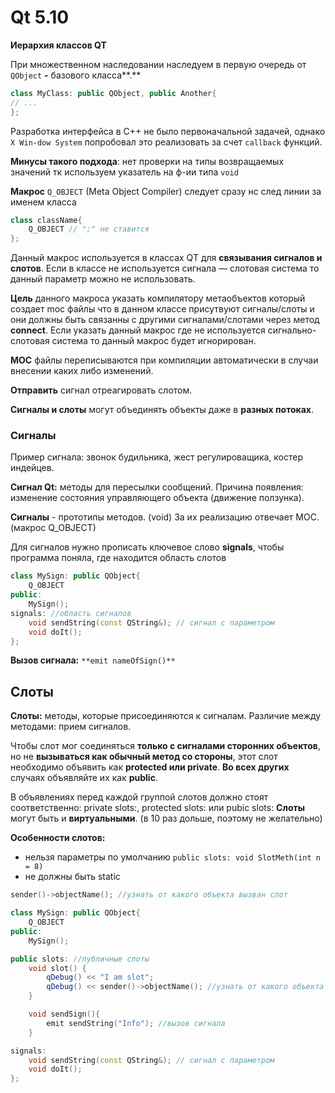 # Qt 5.10

**Иерархия классов QT**

При множественном наследовании наследуем в первую очередь от `QObject` **-** базового класса**.**

```cpp
class MyClass: public QObject, public Another{
// ...
};
```

Разработка интерфейса в C++ не было первоначальной задачей, однако `Х Win-dow System` попробовал это реализовать за счет `callback` функций.

**Минусы такого подхода**: нет проверки на типы возвращаемых значений тк используем указатель на ф-ии типа `void`

**Макрос** `Q_OBJECT` (Meta Object Compiler) следует сразу нс след линии за именем класса

```cpp
class className{
	Q_OBJECT // ";" не ставится
};
```

Данный макрос используется в классах QT для **связывания сигналов и
слотов**. Если в классе не используется сигнала — слотовая система то
данный параметр можно не использовать.

**Цель** данного макроса указать компилятору метаобъектов
который создает moc файлы что в данном классе присутвуют сигналы/слоты и они
должны быть связанны с другими сигналами/слотами через метод **connect**. Если указать данный макрос где не используется сигнально-слотовая система то данный макрос будет игнорирован.

**MOC** файлы переписываются при компиляции автоматически в случаи внесении каких либо изменений.

**Отправить** сигнал отреагировать слотом.

**Сигналы и слоты** могут объединять объекты даже в **разных потоках**.

### Сигналы

Пример сигнала: звонок будильника, жест регулироващика, костер индейцев.

**Сигнал Qt:** методы для пересылки сообщений. Причина появления: изменение состояния управляющего объекта (движение ползунка).

**Сигналы** - прототипы методов. (void) За их реализацию отвечает MOC. (макрос Q_OBJECT)

Для сигналов нужно прописать ключевое слово **signals**, чтобы программа поняла, где находится область слотов

```cpp
class MySign: public QObject{
    Q_OBJECT
public:
    MySign();
signals: //область сигналов
    void sendString(const QString&); // сигнал с параметром
    void doIt();
};
```

**Вызов сигнала:** `**emit nameOfSign()**`

## Слоты

**Слоты:** методы, которые присоединяются к сигналам. Различие между методами: прием сигналов.

Чтобы слот мог соединяться **только с сигналами сторонних объектов**, но не **вызываться как обычный метод со стороны**, этот слот необходимо объявить как **protected или private**. **Во всех других** случаях объявляйте их как **public**.

В объявлениях перед каждой группой слотов должно стоят соответственно: private slots:, protected slots: или pubic slots: **Слоты** могут быть и **виртуальными**. (в 10 раз дольше, поэтому не желательно)

**Особенности слотов:**

- нельзя параметры по умолчанию `public slots: void SlotMeth(int n = 8)`
- не должны быть static

```cpp
sender()->objectName(); //узнать от какого объекта вызван слот
```

```cpp
class MySign: public QObject{
    Q_OBJECT
public:
    MySign();

public slots: //публичные слоты
    void slot() {
        qDebug() << "I am slot";
        qDebug() << sender()->objectName(); //узнать от какого объекта вызван слот
    }

    void sendSign(){
        emit sendString("Info"); //вызов сигнала
    }

signals:
    void sendString(const QString&); // сигнал с параметром
    void doIt();
};
```